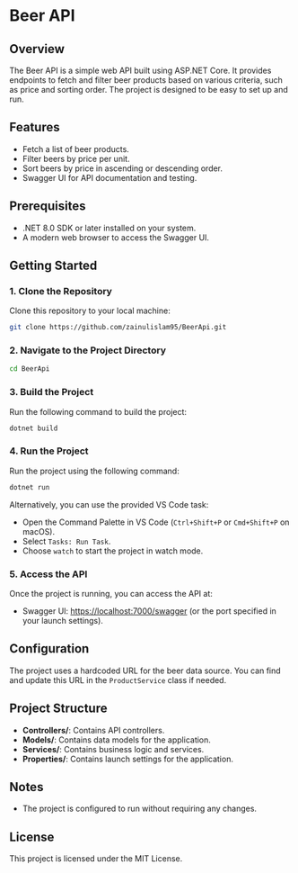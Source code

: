 # Beer API

## Overview
The Beer API is a simple web API built using ASP.NET Core. It provides endpoints to fetch and filter beer products based on various criteria, such as price and sorting order. The project is designed to be easy to set up and run.

## Features
- Fetch a list of beer products.
- Filter beers by price per unit.
- Sort beers by price in ascending or descending order.
- Swagger UI for API documentation and testing.

## Prerequisites
- .NET 8.0 SDK or later installed on your system.
- A modern web browser to access the Swagger UI.

## Getting Started

### 1. Clone the Repository
Clone this repository to your local machine:
```bash
git clone https://github.com/zainulislam95/BeerApi.git
```

### 2. Navigate to the Project Directory
```bash
cd BeerApi
```

### 3. Build the Project
Run the following command to build the project:
```bash
dotnet build
```

### 4. Run the Project
Run the project using the following command:
```bash
dotnet run
```
Alternatively, you can use the provided VS Code task:
- Open the Command Palette in VS Code (`Ctrl+Shift+P` or `Cmd+Shift+P` on macOS).
- Select `Tasks: Run Task`.
- Choose `watch` to start the project in watch mode.

### 5. Access the API
Once the project is running, you can access the API at:
- Swagger UI: [https://localhost:7000/swagger](https://localhost:7000/swagger) (or the port specified in your launch settings).

## Configuration
The project uses a hardcoded URL for the beer data source. You can find and update this URL in the `ProductService` class if needed.

## Project Structure
- **Controllers/**: Contains API controllers.
- **Models/**: Contains data models for the application.
- **Services/**: Contains business logic and services.
- **Properties/**: Contains launch settings for the application.

## Notes
- The project is configured to run without requiring any changes.

## License
This project is licensed under the MIT License.